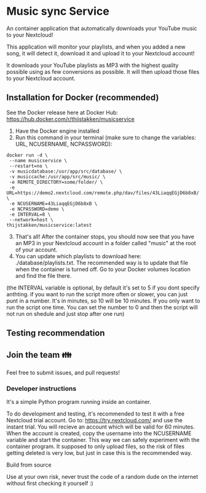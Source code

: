 # Music sync Service

An container application that automatically downloads your YouTube music to your Nextcloud!

This application will monitor your playlists, and when you added a new song, it will detect it, download it and upload it to your Nextcloud account!

It downloads your YouTube playlists as MP3 with the highest quality possible using as few conversions as possible. It will then upload those files to your Nextcloud account.

## Installation for Docker (recommended)
See the Docker release here at Docker Hub:
https://hub.docker.com/r/thijstakken/musicservice

1. Have the Docker engine installed
2. Run this command in your terminal (make sure to change the variables: URL, NCUSERNAME, NCPASSWORD):
```
docker run -d \
 --name musicservice \
 --restart=no \
 -v musicdatabase:/usr/app/src/database/ \
 -v musiccache:/usr/app/src/music/ \
 -e REMOTE_DIRECTORY=some/folder/ \
 -e URL=https://demo2.nextcloud.com/remote.php/dav/files/43LiaqqEGjD6b8xB/ \
 -e NCUSERNAME=43LiaqqEGjD6b8xB \
 -e NCPASSWORD=demo \
 -e INTERVAL=8 \
 --network=host \
thijstakken/musicservice:latest
```
3. That's all! After the container stops, you should now see that you have an MP3 in your Nextcloud account in a folder called "music" at the root of your account.
4. You can update which playlists to download here: ./database/playlists.txt. The recommended way is to update that file when the container is turned off. Go to your Docker volumes location and find the file there.

(the INTERVAL variable is optional, by default it's set to 5 if you dont specify anthting. if you want to run the script more often or slower, you can just punt in a number. It's in minutes, so 10 will be 10 minutes. If you only want to run the script one time. You can set the number to 0 and then the script will not run on shedule and just stop after one run)


## Testing recommendation


## Join the team 👪
Feel free to submit issues, and pull requests!

### Developer instructions
It's a simple Python program running inside an container.

To do development and testing, it's recommended to test it with a free Nextcloud trial account. Go to: https://try.nextcloud.com/ and use the instant trial. You will recieve an account which will be valid for 60 minutes. When the account is created, copy the username into the NCUSERNAME variable and start the container.
This way we can safely experiment with the container program. It supposed to only upload files, so the risk of files getting deleted is very low, but just in case this is the recommended way.

Build from source


Use at your own risk, never trust the code of a random dude on the internet without first checking it yourself :)

